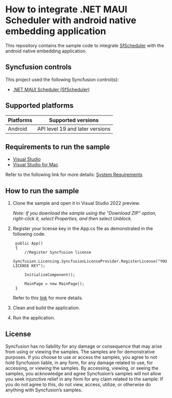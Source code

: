 # How to integrate .NET MAUI Scheduler with android native embedding application

This repository contains the sample code to integrate [SfScheduler](https://help.syncfusion.com/maui/scheduler/getting-started) with the android native embedding application.

## Syncfusion controls

This project used the following Syncfusion control(s):
* [.NET MAUI Scheduler (SfScheduler)](https://www.syncfusion.com/maui-controls/maui-scheduler)

## Supported platforms

| Platforms | Supported versions |
| --------- | ------------------ |
| Android   | API level 19 and later versions |

## Requirements to run the sample

* [Visual Studio](https://visualstudio.microsoft.com/downloads/)
* [Visual Studio for Mac](https://visualstudio.microsoft.com/vs/mac)

Refer to the following link for more details: [System Requirements](https://help.syncfusion.com/maui/system-requirements)

## How to run the sample

1. Clone the sample and open it in Visual Studio 2022 preview.
   
   *Note: If you download the sample using the "Download ZIP" option, right-click it, select Properties, and then select Unblock.*

2. Register your license key in the App.cs file as demonstrated in the following code.

		public App()
		{
			//Register Syncfusion license
			Syncfusion.Licensing.SyncfusionLicenseProvider.RegisterLicense("YOUR LICENSE KEY");
		
			InitializeComponent();
		
			MainPage = new MainPage();
		}
		
	Refer to this [link](https://help.syncfusion.com/maui/licensing/overview) for more details.
	
3. Clean and build the application.

4. Run the application.

## License

Syncfusion has no liability for any damage or consequence that may arise from using or viewing the samples. The samples are for demonstrative purposes. If you choose to use or access the samples, you agree to not hold Syncfusion liable, in any form, for any damage related to use, for accessing, or viewing the samples. By accessing, viewing, or seeing the samples, you acknowledge and agree Syncfusion’s samples will not allow you seek injunctive relief in any form for any claim related to the sample. If you do not agree to this, do not view, access, utilize, or otherwise do anything with Syncfusion’s samples.